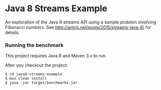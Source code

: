 # Java 8 Streams Example #

An exploration of the Java 8 streams API using a sample problem involving Fibonacci numbers.
See <http://antrix.net/posts/2015/streams-java-8/> for details.

### Running the benchmark ###

This project requires Java 8 and Maven 3.x to run.

After you checkout the project:

    $ cd java8-streams-example
    $ mvn clean install
    $ java -jar target/benchmarks.jar

